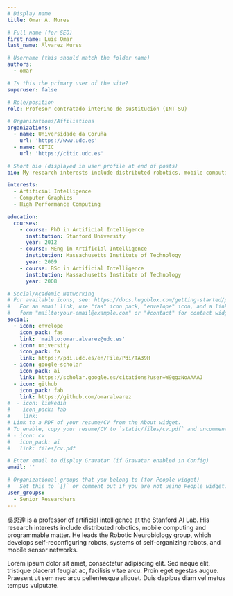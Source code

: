```yaml
---
# Display name
title: Omar A. Mures

# Full name (for SEO)
first_name: Luis Omar
last_name: Álvarez Mures

# Username (this should match the folder name)
authors:
  - omar

# Is this the primary user of the site?
superuser: false

# Role/position
role: Profesor contratado interino de sustitución (INT-SU)

# Organizations/Affiliations
organizations:
  - name: Universidade da Coruña
    url: 'https://www.udc.es'
  - name: CITIC
    url: 'https://citic.udc.es'

# Short bio (displayed in user profile at end of posts)
bio: My research interests include distributed robotics, mobile computing and programmable matter.

interests:
  - Artificial Intelligence
  - Computer Graphics
  - High Performance Computing

education:
  courses:
    - course: PhD in Artificial Intelligence
      institution: Stanford University
      year: 2012
    - course: MEng in Artificial Intelligence
      institution: Massachusetts Institute of Technology
      year: 2009
    - course: BSc in Artificial Intelligence
      institution: Massachusetts Institute of Technology
      year: 2008

# Social/Academic Networking
# For available icons, see: https://docs.hugoblox.com/getting-started/page-builder/#icons
#   For an email link, use "fas" icon pack, "envelope" icon, and a link in the
#   form "mailto:your-email@example.com" or "#contact" for contact widget.
social:
  - icon: envelope
    icon_pack: fas
    link: 'mailto:omar.alvarez@udc.es'
  - icon: university
    icon_pack: fa
    link: https://pdi.udc.es/en/File/Pdi/TA39H
  - icon: google-scholar
    icon_pack: ai
    link: https://scholar.google.es/citations?user=W9ggzNoAAAAJ
  - icon: github
    icon_pack: fab
    link: https://github.com/omaralvarez
#  - icon: linkedin
#    icon_pack: fab
#    link: 
# Link to a PDF of your resume/CV from the About widget.
# To enable, copy your resume/CV to `static/files/cv.pdf` and uncomment the lines below.
# - icon: cv
#   icon_pack: ai
#   link: files/cv.pdf

# Enter email to display Gravatar (if Gravatar enabled in Config)
email: ''

# Organizational groups that you belong to (for People widget)
#   Set this to `[]` or comment out if you are not using People widget.
user_groups:
  - Senior Researchers
---
```


吳恩達 is a professor of artificial intelligence at the Stanford AI Lab. His research interests include distributed robotics, mobile computing and programmable matter. He leads the Robotic Neurobiology group, which develops self-reconfiguring robots, systems of self-organizing robots, and mobile sensor networks.

Lorem ipsum dolor sit amet, consectetur adipiscing elit. Sed neque elit, tristique placerat feugiat ac, facilisis vitae arcu. Proin eget egestas augue. Praesent ut sem nec arcu pellentesque aliquet. Duis dapibus diam vel metus tempus vulputate.
